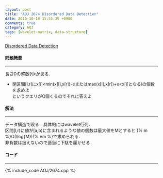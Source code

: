 ```yaml
---
layout: post
title: "AOJ 2674 Disordered Data Detection"
date: 2015-10-18 15:55:39 +0900
comments: true
category: AOJ
tags: [wavelet-matrix, data-structure]
---
```


[Disordered Data Detection](http://judge.u-aizu.ac.jp/onlinejudge/description.jsp?id=2674)

#### 問題概要

****

長さDの整数列xがある．  
- 閉区間\[l,r\]にx\[i\]<min(x\[l\],x\[r\])-eまたはmax(x\[l\],x\[r\])+e<x\[i\]となるiの個数を求めよ  
というクエリがQ個くるのでそれに答えよ

#### 解法

****

データ構造で殴る．具体的にはwavelet行列．  
区間[l,r)に値が\[a,b)に含まれるような値の個数は最大値をMとすると {% m %}O(\log{M}){% em %}で求められる．  
非負数は扱えないので適当に下駄を履かせる．

#### コード

****

{% include_code AOJ/2674.cpp %}
